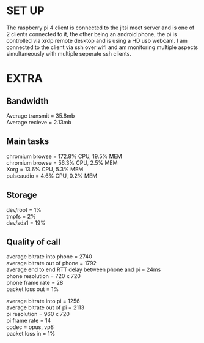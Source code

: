 # SET UP
The raspberry pi 4 client is connected to the jitsi meet server and is one of 2 clients connected to it, the other being an android phone, the pi is controlled via xrdp remote desktop and is using a HD usb webcam. I am connected to the client via ssh over wifi and am monitoring multiple aspects simultaneously with multiple seperate ssh clients.
# EXTRA
## Bandwidth
Average transmit = 35.8mb  
Average recieve = 2.13mb  
## Main tasks
chromium browse = 172.8% CPU, 19.5% MEM  
chromium browse = 56.3% CPU, 2.5% MEM  
Xorg = 13.6% CPU, 5.3% MEM  
pulseaudio = 4.6% CPU, 0.2% MEM  
## Storage
dev/root = 1%  
tmpfs = 2%  
dev/sda1 = 19%  
## Quality of call
average bitrate into phone = 2740  
average bitrate out of phone = 1792  
average end to end RTT delay between phone and pi = 24ms  
phone resolution = 720 x 720  
phone frame rate = 28  
packet loss out = 1%  
  
average bitrate into pi = 1256  
average bitrate out of pi = 2113  
pi resolution = 960 x 720  
pi frame rate = 14  
codec = opus, vp8  
packet loss in = 1%  
